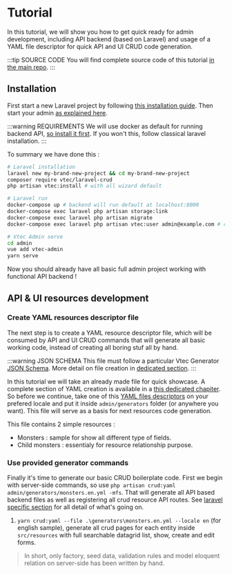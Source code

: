 # Tutorial

In this tutorial, we will show you how to get quick ready for admin development, including API backend (based on Laravel) and usage of a YAML file descriptor for quick API and UI CRUD code generation.

:::tip SOURCE CODE
You will find complete source code of this tutorial [in the main repo](https://github.com/okami101/vtec-admin/tree/master/examples/tutorial).
:::

## Installation

First start a new Laravel project by following [this installation guide](laravel#installation).
Then start your admin [as explained here](laravel#run-admin-ui).

:::warning REQUIREMENTS
We will use docker as default for running backend API, [so install it first](https://www.docker.com/get-started).
If you won't this, follow classical laravel installation.
:::

To summary we have done this :

```sh
# Laravel installation
laravel new my-brand-new-project && cd my-brand-new-project
composer require vtec/laravel-crud
php artisan vtec:install # with all wizard default

# Laravel run
docker-compose up # backend will run default at localhost:8000
docker-compose exec laravel php artisan storage:link
docker-compose exec laravel php artisan migrate
docker-compose exec laravel php artisan vtec:user admin@example.com # create admin user

# Vtec Admin serve
cd admin
vue add vtec-admin
yarn serve
```

Now you should already have all basic full admin project working with functional API backend !

## API & UI resources development

### Create YAML resources descriptor file

The next step is to create a YAML resource descriptor file, which will be consumed by API and UI CRUD commands that will generate all basic working code, instead of creating all boring stuf all by hand.  

:::warning JSON SCHEMA
This file must follow a particular Vtec Generator [JSON Schema](https://json-schema.org/). More detail on file creation in [dedicated section](generators#yaml).
:::

In this tutorial we will take an already made file for quick showcase. A complete section of YAML creation is available in a [this dedicated chapiter](generators#yaml).  
So before we continue, take one of this [YAML files descriptors](https://github.com/okami101/vtec-admin/tree/master/examples/tutorial/admin/generators) on your prefered locale and put it inside `admin/generators` folder (or anywhere you want). This file will serve as a basis for next resources code generation.

This file contains 2 simple resources :

* Monsters : sample for show all different type of fields.
* Child monsters : essentialy for resource relationship purpose.

### Use provided generator commands

Finally it's time to generate our basic CRUD boilerplate code. First we begin with server-side commands, so use `php artisan crud:yaml admin/generators/monsters.en.yml -mfs`. That will generate all API based backend files as well as registering all crud resource API routes. See [laravel specific section](guide/laravel#crud) for all detail of what's going on.

1. `yarn crud:yaml --file .\generators\monsters.en.yml --locale en` (for english sample), generate all crud pages for each entity inside `src/resources` with full searchable datagrid list, show, create and edit forms.

> In short, only factory, seed data, validation rules and model eloquent relation on server-side has been written by hand.

